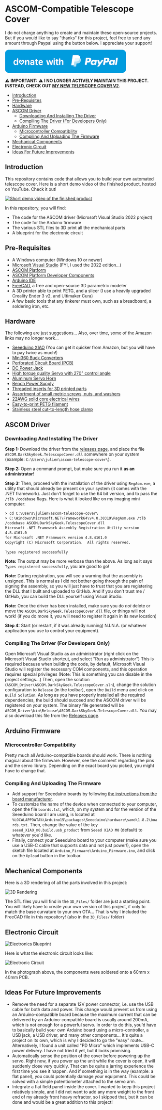 # ASCOM-Compatible Telescope Cover

I do not charge anything to create and maintain these open-source projects. But if you would like to say "thanks" for this project, feel free to send any amount through Paypal using the button below. I appreciate your support!

[![](images/donate.png)](https://www.paypal.com/donate/?hosted_button_id=49UXY8F6VVYFA)

:warning: **IMPORTANT:** :warning: **I NO LONGER ACTIVELY MAINTAIN THIS PROJECT.**
**INSTEAD, CHECK OUT [MY NEW TELESCOPE COVER V2](https://github.com/jlecomte/ascom-telescope-cover-v2).**

<!-- toc -->

- [Introduction](#introduction)
- [Pre-Requisites](#pre-requisites)
- [Hardware](#hardware)
- [ASCOM Driver](#ascom-driver)
  - [Downloading And Installing The Driver](#downloading-and-installing-the-driver)
  - [Compiling The Driver (For Developers Only)](#compiling-the-driver-for-developers-only)
- [Arduino Firmware](#arduino-firmware)
  - [Microcontroller Compatibility](#microcontroller-compatibility)
  - [Compiling And Uploading The Firmware](#compiling-and-uploading-the-firmware)
- [Mechanical Components](#mechanical-components)
- [Electronic Circuit](#electronic-circuit)
- [Ideas For Future Improvements](#ideas-for-future-improvements)

<!-- tocstop -->

## Introduction

This repository contains code that allows you to build your own automated telescope cover. Here is a short demo video of the finished product, hosted on YouTube. Check it out!

[![Short demo video of the finished product](images/YouTube-thumbnail.png)](https://www.youtube.com/watch?v=h6WpVCcGNUw)

In this repository, you will find:

* The code for the ASCOM driver (Microsoft Visual Studio 2022 project)
* The code for the Arduino firmware
* The various STL files to 3D print all the mechanical parts
* A blueprint for the electronic circuit

## Pre-Requisites

* A Windows computer (Windows 10 or newer)
* [Microsoft Visual Studio](https://visualstudio.microsoft.com/) (FYI, I used the 2022 edition...)
* [ASCOM Platform](https://ascom-standards.org/)
* [ASCOM Platform Developer Components](https://ascom-standards.org/COMDeveloper/Index.htm)
* [Arduino IDE](https://www.arduino.cc/en/software)
* [FreeCAD](https://www.freecadweb.org/), a free and open-source 3D parametric modeler
* A 3D printer able to print PETG, and a slicer (I use a heavily upgraded Creality Ender 3 v2, and Ultimaker Cura)
* A few basic tools that any tinkerer must own, such as a breadboard, a soldering iron, etc.

## Hardware

The following are just suggestions... Also, over time, some of the Amazon links may no longer work...

* [Seeeduino XIAO](https://www.seeedstudio.com/Seeeduino-XIAO-Arduino-Microcontroller-SAMD21-Cortex-M0+-p-4426.html) (You can get it quicker from Amazon, but you will have to pay twice as much!)
* [Mini360 Buck Converters](https://www.amazon.com/dp/B07T7L51ZW?tag=darkskygeek-20)
* [Perforated Circuit Board (PCB)](https://www.amazon.com/dp/B07NM68FXK?tag=darkskygeek-20)
* [DC Power Jack](https://www.amazon.com/dp/B01N8VV78D?tag=darkskygeek-20)
* [High torque quality Servo with 270° control angle](https://www.amazon.com/dp/B07S9XZYN2?tag=darkskygeek-20)
* [Aluminum Servo Horn](https://www.amazon.com/dp/B07D56FVK5?tag=darkskygeek-20)
* [Bench Power Supply](https://www.amazon.com/dp/B07GCJ5QHF?tag=darkskygeek-20)
* [Threaded inserts for 3D printed parts](https://www.amazon.com/dp/B07VFZWWXY?tag=darkskygeek-20)
* [Assortment of small metric screws, nuts, and washers](https://www.amazon.com/dp/B08JCKH31Q?tag=darkskygeek-20)
* [22AWG solid core electrical wires](https://www.amazon.com/dp/B088KQFHV7?tag=darkskygeek-20)
* [Easy-to-print PETG filament](https://www.amazon.com/dp/B07PGYHYV8?tag=darkskygeek-20)
* [Stainless steel cut-to-length hose clamp](https://www.amazon.com/dp/product/B08Y6LSL3R?tag=darkskygeek-20)

## ASCOM Driver

### Downloading And Installing The Driver

**Step 1:** Download the driver from the [releases page](https://github.com/jlecomte/ascom-telescope-cover/releases), and place the file `ASCOM.DarkSkyGeek.TelescopeCover.dll` somewhere on your system (example: `C:\Users\julien\ascom-telescope-cover\`).

**Step 2:** Open a command prompt, but make sure you run it **as an administrator**!

**Step 3:** Then, proceed with the installation of the driver using `RegAsm.exe`, a utility that should already be present on your system (it comes with the .NET framework). Just don't forget to use the 64 bit version, and to pass the `/tlb /codebase` flags. Here is what it looked like on my imaging mini computer:

```
> cd C:\Users\julien\ascom-telescope-cover\
> C:\Windows\Microsoft.NET\Framework64\v4.0.30319\RegAsm.exe /tlb /codebase ASCOM.DarkSkyGeek.TelescopeCover.dll
Microsoft .NET Framework Assembly Registration Utility version 4.8.4161.0
for Microsoft .NET Framework version 4.8.4161.0
Copyright (C) Microsoft Corporation.  All rights reserved.

Types registered successfully
```

**Note:** The output may be more verbose than the above. As long as it says `Types registered successfully`, you are good to go!

**Note:** During registration, you will see a warning that the assembly is unsigned. This is normal as I did not bother going through the pain of signing the assembly, so you will just have to trust that you are registering the DLL that I built and uploaded to GitHub. And if you don't trust me / GitHub, you can build the DLL yourself using Visual Studio.

**Note:** Once the driver has been installed, make sure you do _not_ delete or move the `ASCOM.DarkSkyGeek.TelescopeCover.dll` file, or things will not work! (if you do move it, you will need to register it again in its new location)

**Step 4:** Start (or restart, if it was already running) N.I.N.A. (or whatever application you use to control your equipment).

### Compiling The Driver (For Developers Only)

Open Microsoft Visual Studio as an administrator (right click on the Microsoft Visual Studio shortcut, and select "Run as administrator") This is required because when building the code, by default, Microsoft Visual Studio will register the necessary COM components, and this operation requires special privileges (Note: This is something you can disable in the project settings...) Then, open the solution (`ASCOM_Driver\ASCOM.DarkSkyGeek.TelescopeCover.sln`), change the solution configuration to `Release` (in the toolbar), open the `Build` menu and click on `Build Solution`. As long as you have properly installed all the required dependencies, the build should succeed and the ASCOM driver will be registered on your system. The binary file generated will be `ASCOM_Driver\bin\Release\ASCOM.DarkSkyGeek.TelescopeCover.dll`. You may also download this file from the [Releases page](https://github.com/jlecomte/ascom-telescope-cover/releases).

## Arduino Firmware

### Microcontroller Compatibility

Pretty much all Arduino-compatible boards should work. There is nothing magical about the firmware. However, see the comment regarding the pins and the servo library. Depending on the exact board you picked, you might have to change that.

### Compiling And Uploading The Firmware

* Add support for Seeeduino boards by following [the instructions from the board manufacturer](https://wiki.seeedstudio.com/Seeeduino-XIAO/).
* To customize the name of the device when connected to your computer, open the file `boards.txt`, which, on my system and for the version of the Seeeduino board I am using, is located at `%LOCALAPPDATA%\Arduino15\packages\Seeeduino\hardware\samd\1.8.2\boards.txt`. Then, change the value of the key `seeed_XIAO_m0.build.usb_product` from `Seeed XIAO M0` (default) to whatever you'd like.
* Finally, connect your Seeeduino board to your computer (make sure you use a USB-C cable that supports data and not just power!), open the sketch file located at `Arduino_Firmware\Arduino_Firmware.ino`, and click on the `Upload` button in the toolbar.

## Mechanical Components

Here is a 3D rendering of all the parts involved in this project:

![3D Rendering](images/3D_Rendering.png)

The STL files you will find in the `3D_Files/` folder are just a starting point. You will likely have to create your own version of this project, if only to match the base curvature to your own OTA... That is why I included the FreeCAD file in this repository! (also in the `3D_Files/` folder)

## Electronic Circuit

![Electronics Blueprint](images/Electronics_Blueprint.png)

Here is what the electronic circuit looks like:

![Electronic Circuit](images/Electronic_Circuit.png)

In the photograph above, the components were soldered onto a 60mm x 40mm PCB.

## Ideas For Future Improvements

* Remove the need for a separate 12V power connector, i.e. use the USB cable for both data and power. This change would prevent us from using an Arduino-compatible board because the maximum current that can be delivered by an Arduino-compatible board is usually around 200mA, which is not enough for a powerful servo. In order to do this, you'd have to basically build your own Arduino board using a micro-controller, a USB jack, a USB driver, and many other components... It's quite a project on its own, which is why I decided to go the "easy" route... Alternatively, I found a unit called "PD Micro" which implements USB-C power delivery. I have not tried it yet, but it looks promising.
* Automatically sense the position of the cover before powering up the servo. Right now, if you power up the unit while the cover is open, it will suddenly close very quickly. That can be quite a jarring experience the first time you see it happen. And if something is in the way (example: a flat panel), you could potentially damage your equipment. This could be solved with a simple potentiometer attached to the servo arm.
* Integrate a flat field panel inside the cover. I wanted to keep this project relatively simple, and I did not want to add any more weight to the front end of my already front heavy refractor, so I skipped that, but it can be done and would be a great addition to this project!
